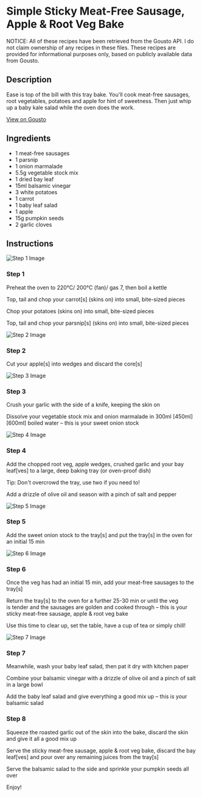 # Simple Sticky Meat-Free Sausage, Apple & Root Veg Bake

NOTICE: All of these recipes have been retrieved from the Gousto API. I do not claim ownership of any recipes in these files. These recipes are provided for informational purposes only, based on publicly available data from Gousto.

## Description

Ease is top of the bill with this tray bake. You'll cook meat-free sausages, root vegetables, potatoes and apple for hint of sweetness. Then just whip up a baby kale salad while the oven does the work. 

[View on Gousto](https://www.gousto.co.uk/recipes/cookbook/simple-sticky-meat-free-sausage-apple-root-veg-bake)

## Ingredients

- 1 meat-free sausages
- 1 parsnip
- 1 onion marmalade
- 5.5g vegetable stock mix
- 1 dried bay leaf
- 15ml balsamic vinegar
- 3 white potatoes
- 1 carrot
- 1 baby leaf salad
- 1 apple
- 15g pumpkin seeds
- 2 garlic cloves

## Instructions

![Step 1 Image](https://production-media.gousto.co.uk/cms/recipe-step-image/step-1-1617699538834-x200.jpg)

### Step 1

Preheat the oven to 220°C/ 200°C (fan)/ gas 7, then boil a kettle

Top, tail and chop your carrot[s] (skins on) into small, bite-sized pieces

Chop your potatoes (skins on) into small, bite-sized pieces

Top, tail and chop your parsnip[s]<span class="text-danger"> </span>(skins on) into small, bite-sized pieces

![Step 2 Image](https://production-media.gousto.co.uk/cms/recipe-step-image/step-2-1617699543390-x200.jpg)

### Step 2

Cut your apple[s] into wedges and discard the core[s]

![Step 3 Image](https://production-media.gousto.co.uk/cms/recipe-step-image/step-3-1617699550979-x200.jpg)

### Step 3

Crush your garlic with the side of a knife, keeping the skin on

Dissolve your vegetable stock mix and onion marmalade in 300ml <span class="text-purple">[450ml]</span> <span class="text-danger">[600ml]</span> boiled water – this is your sweet onion stock

![Step 4 Image](https://production-media.gousto.co.uk/cms/recipe-step-image/step-4-1617699557469-x200.jpg)

### Step 4

Add the chopped root veg, apple wedges, crushed garlic and your bay leaf[ves] to a large, deep baking tray (or oven-proof dish)

Tip: Don't overcrowd the tray, use two if you need to!

Add a drizzle of olive oil and season with a pinch of salt and pepper

![Step 5 Image](https://production-media.gousto.co.uk/cms/recipe-step-image/step-5-1617699562368-x200.jpg)

### Step 5

Add the sweet onion stock to the tray[s]<span class="text-danger"> </span>and put the tray[s] in the oven for an initial 15 min

![Step 6 Image](https://production-media.gousto.co.uk/cms/recipe-step-image/step-6-1617699568025-x200.jpg)

### Step 6

Once the veg has had an initial 15 min, add your meat-free sausages to the tray[s]

Return the tray[s]<span class="text-danger"> </span>to the oven for a further 25-30 min or until the veg is tender and the sausages are golden and cooked through – this is your sticky meat-free sausage, apple & root veg bake

Use this time to clear up, set the table, have a cup of tea or simply chill!

![Step 7 Image](https://production-media.gousto.co.uk/cms/recipe-step-image/step-7-1617699571594-x200.jpg)

### Step 7

Meanwhile, wash your baby leaf salad, then pat it dry with kitchen paper

Combine your balsamic vinegar with a drizzle of olive oil and a pinch of salt in a large bowl

Add the baby leaf salad and give everything a good mix up – this is your balsamic salad

### Step 8

Squeeze the roasted garlic out of the skin into the bake, discard the skin and give it all a good mix up

Serve the sticky meat-free sausage, apple & root veg bake, discard the bay leaf[ves] and pour over any remaining juices from the tray[s]

Serve the balsamic salad to the side and sprinkle your pumpkin seeds all over

Enjoy!

